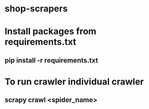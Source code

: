 # shop-scrapers


# Install packages from requirements.txt
## pip install -r requirements.txt


# To run crawler individual crawler
## scrapy crawl <spider_name>
